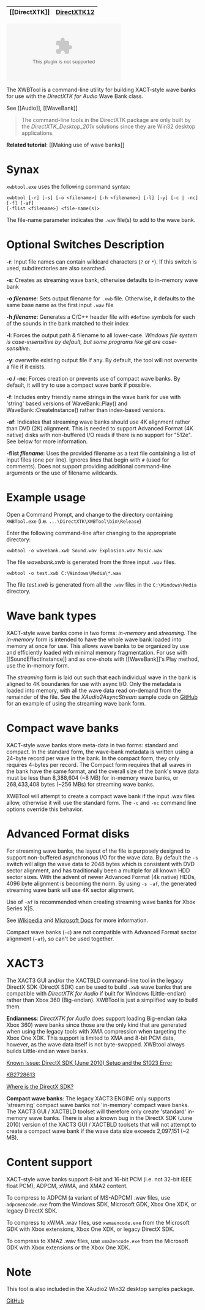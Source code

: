 |[[DirectXTK]]|[DirectXTK12](https://github.com/microsoft/DirectXTK12/wiki/DirectXTK)|
|---|---|

[![xwbtool.exe](https://img.shields.io/github/downloads/Microsoft/DirectXTK/latest/xwbtool.exe?style=for-the-badge)](https://github.com/microsoft/DirectXTK/releases/latest/download/xwbtool.exe)

The XWBTool is a command-line utility for building XACT-style wave banks for use with the _DirectXTK for Audio_ Wave Bank class.

See [[Audio]], [[WaveBank]]

> The command-line tools in the DirectXTK package are only built by the _DirectXTK_Desktop_201x_ solutions since they are Win32 desktop applications.

**Related tutorial**: [[Making use of wave banks]]

# Synax

``xwbtool.exe`` uses the following command syntax:

    xwbtool [-r] [-s] [-o <filename>] [-h <filename>] [-l] [-y] [-c | -nc] [-f] [-af]
    [-flist <filename>] <file-name(s)>

The file-name parameter indicates the ``.wav`` file(s) to add to the wave bank.

# Optional Switches Description

**-r**: Input file names can contain wildcard characters (``?`` or ``*``). If this switch is used, subdirectories are also searched.

**-s**: Creates as streaming wave bank, otherwise defaults to in-memory wave bank

**-o _filename_**: Sets output filename for ``.xwb`` file. Otherwise, it defaults to the same base name as the first input ``.wav`` file

**-h _filename_**: Generates a C/C++ header file with ``#define`` symbols for each of the sounds in the bank matched to their index

**-l**: Forces the output path & filename to all lower-case. *Windows file system is case-insensitive by default, but some programs like git are case-sensitive*.

**-y**: overwrite existing output file if any. By default, the tool will not overwrite a file if it exists.

**-c / -nc**: Forces creation or prevents use of compact wave banks. By default, it will try to use a compact wave bank if possible.

**-f**: Includes entry friendly name strings in the wave bank for use with 'string' based versions of WaveBank::Play() and WaveBank::CreateInstance() rather than index-based versions.

**-af**: Indicates that streaming wave banks should use 4K alignment rather than DVD (2K) alignment. This is needed to support Advanced Format (4K native) disks with non-buffered I/O reads if there is no support for "512e". See below for more information.

**-flist _filename_**: Uses the provided filename as a text file containing a list of input files (one per line). Ignores lines that begin with ``#`` (used for comments). Does not support providing additional command-line arguments or the use of filename wildcards.

# Example usage

Open a Command Prompt, and change to the directory containing ``XWBTool.exe`` (i.e. ``...\DirectXTK\XWBTool\bin\Release``)

Enter the following command-line after changing to the appropriate directory:

    xwbtool -o wavebank.xwb Sound.wav Explosion.wav Music.wav

The file _wavebank.xwb_ is generated from the three input ``.wav`` files.

    xwbtool -o test.xwb C:\Windows\Media\*.wav

The file _test.xwb_ is generated from all the ``.wav`` files in the ``C:\Windows\Media`` directory.

# Wave bank types
XACT-style wave banks come in two forms: _in-memory_ and _streaming_. The _in-memory_ form is intended to have the whole wave bank loaded into memory at once for use. This allows wave banks to be organized by use and efficiently loaded with minimal memory fragmentation. For use with [[SoundEffectInstance]] and as one-shots with [[WaveBank]]'s Play method, use the in-memory form.

The _streaming_ form is laid out such that each individual wave in the bank is aligned to 4K boundaries for use with async I/O. Only the metadata is loaded into memory, with all the wave data read on-demand from the remainder of the file. See the _XAudio2AsyncStream_ sample code on [GitHub](https://github.com/walbourn/directx-sdk-samples) for an example of using the streaming wave bank form.

# Compact wave banks
XACT-style wave banks store meta-data in two forms: standard and compact. In the standard form, the wave-bank metadata is written using a 24-byte record per wave in the bank. In the compact form, they only requires 4-bytes per record. The Compact form requires that all waves in the bank have the same format, and the overall size of the bank's wave data must be less than 8,388,604 (~8 MB) for in-memory wave banks, or 268,433,408 bytes (~256 MBs) for streaming wave banks.

XWBTool will attempt to create a compact wave bank if the input .wav files allow, otherwise it will use the standard form. The ``-c`` and ``-nc`` command line options override this behavior.

# Advanced Format disks
For streaming wave banks, the layout of the file is purposely designed to support non-buffered asynchronous I/O for the wave data. By default the ``-s`` switch will align the wave data to 2048 bytes which is consistent with DVD sector alignment, and has traditionally been a multiple for all known HDD sector sizes. With the advent of newer Advanced Format (4k native) HDDs, 4096 byte alignment is becoming the norm. By using ``-s -af``, the generated streaming wave bank will use 4K sector alignment.

Use of ``-af`` is recommended when creating streaming wave banks for Xbox Series X\|S.

See [Wikipedia](https://wikipedia.org/wiki/Advanced_Format) and [Microsoft Docs](https://docs.microsoft.com/windows/win32/w8cookbook/advanced-format--4k--disk-compatibility-update) for more information.

Compact wave banks (``-c``) are not compatible with Advanced Format sector alignment (``-af``), so can't be used together.

# XACT3
The XACT3 GUI and/or the XACTBLD command-line tool in the legacy DirectX SDK (DirectX SDK) can be used to build ``.xwb`` wave banks that are compatible with _DirectXTK for Audio_ if built for Windows (Little-endian) rather than Xbox 360 (Big-endian). XWBTool is just a simplified way to build them.

**Endianness**: _DirectXTK for Audio_ does support loading Big-endian (aka Xbox 360) wave banks since those are the only kind that are generated when using the legacy tools with XMA compression when targeting the Xbox One XDK. This support is limited to XMA and 8-bit PCM data, however, as the wave data itself is not byte-swapped. XWBtool always builds Little-endian wave banks.

[Known Issue: DirectX SDK (June 2010) Setup and the S1023 Error](https://walbourn.github.io/known-issue-directx-sdk-june-2010-setup-and-the-s1023-error/)

[KB2728613](https://support.microsoft.com/en-us/kb/2728613)

[Where is the DirectX SDK?](https://docs.microsoft.com/windows/win32/directx-sdk--august-2009-)

**Compact wave banks**: The legacy XACT3 ENGINE only supports 'streaming' compact wave banks not 'in-memory' compact wave banks. The XACT3 GUI / XACTBLD toolset will therefore only create 'standard' in-memory wave banks. There is also a known bug in the DirectX SDK (June 2010) version of the XACT3 GUI / XACTBLD toolsets that will not attempt to create a compact wave bank if the wave data size exceeds 2,097,151 (~2 MB).

# Content support
XACT-style wave banks support 8-bit and 16-bit PCM (i.e. not 32-bit IEEE float PCM), ADPCM, xWMA, and XMA2 content.

To compress to ADPCM (a variant of MS-ADPCM) .wav files, use ``adpcmencode.exe`` from the Windows SDK, Microsoft GDK, Xbox One XDK, or legacy DirectX SDK.

To compress to xWMA .wav files, use ``xwmaencode.exe`` from the Microsoft GDK with Xbox extensions, Xbox One XDK, or legacy DirectX SDK.

To compress to XMA2 .wav files, use ``xma2encode.exe`` from the Microsoft GDK with Xbox extensions or the Xbox One XDK.

# Note
This tool is also included in the XAudio2 Win32 desktop samples package.

[GitHub](https://github.com/walbourn/directx-sdk-samples)
